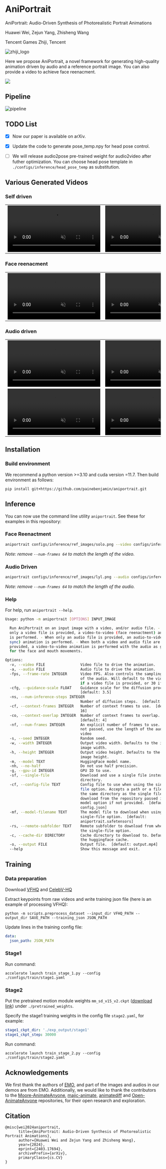 # AniPortrait

AniPortrait: Audio-Driven Synthesis of Photorealistic Portrait Animations

Huawei Wei, Zejun Yang, Zhisheng Wang

Tencent Games Zhiji, Tencent

![zhiji_logo](asset/zhiji_logo.png)

Here we propose AniPortrait, a novel framework for generating high-quality animation driven by 
audio and a reference portrait image. You can also provide a video to achieve face reenacment.

<a href='https://arxiv.org/abs/2403.17694'><img src='https://img.shields.io/badge/Paper-Arxiv-red'></a>

## Pipeline

![pipeline](asset/pipeline.png)

## TODO List

- [x] Now our paper is available on arXiv.

- [x] Update the code to generate pose_temp.npy for head pose control.

- [ ] We will release audio2pose pre-trained weight for audio2video after futher optimization. You can choose head pose template in `./configs/inference/head_pose_temp` as substitution.

## Various Generated Videos

### Self driven

<table class="center">
<tr>
    <td width=50% style="border: none">
        <video controls autoplay loop src="https://github.com/Zejun-Yang/AniPortrait/assets/21038147/82c0f0b0-9c7c-4aad-bf0e-27e6098ffbe1" muted="false"></video>
    </td>
    <td width=50% style="border: none">
        <video controls autoplay loop src="https://github.com/Zejun-Yang/AniPortrait/assets/21038147/51a502d9-1ce2-48d2-afbe-767a0b9b9166" muted="false"></video>
    </td>
</tr>
</table>

### Face reenacment

<table class="center">
<tr>
    <td width=50% style="border: none">
        <video controls autoplay loop src="https://github.com/Zejun-Yang/AniPortrait/assets/21038147/849fce22-0db1-4257-a75f-a5dc655e6b9e" muted="false"></video>
    </td>
    <td width=50% style="border: none">
        <video controls autoplay loop src="https://github.com/Zejun-Yang/AniPortrait/assets/21038147/d4e0add6-20a2-4f4b-808c-530a6f4d3331" muted="false"></video>
    </td>
</tr>
</table>

### Audio driven

<table class="center">
<tr>
    <td width=50% style="border: none">
        <video controls autoplay loop src="https://github.com/Zejun-Yang/AniPortrait/assets/21038147/63171e5a-e4c1-4383-8f20-9764524928d0" muted="false"></video>
    </td>
    <td width=50% style="border: none">
        <video controls autoplay loop src="https://github.com/Zejun-Yang/AniPortrait/assets/21038147/6fd74024-ba19-4f6b-b37a-10df5cf2c934" muted="false"></video>
    </td>
</tr>

<tr>
    <td width=50% style="border: none">
        <video controls autoplay loop src="https://github.com/Zejun-Yang/AniPortrait/assets/21038147/9e516cc5-bf09-4d45-b5e3-820030764982" muted="false"></video>
    </td>
    <td width=50% style="border: none">
        <video controls autoplay loop src="https://github.com/Zejun-Yang/AniPortrait/assets/21038147/7c68148b-8022-453f-be9a-c69590038197" muted="false"></video>
    </td>
</tr>
</table>

## Installation

### Build environment

We recommend a python version >=3.10 and cuda version =11.7. Then build environment as follows:

```shell
pip install git+https://github.com/painebenjamin/aniportrait.git
```

## Inference

You can now use the command line utility `aniportrait`. See these for examples in this repository:

### Face Reenactment

```sh
aniportrait configs/inference/ref_images/solo.png --video configs/inference/video/Aragaki_song.mp4 --num-frames 64 --width 512 --height 512
```
*Note: remove `--num-frames 64` to match the length of the video.*

### Audio Driven

```sh
aniportrait configs/inference/ref_images/lyl.png --audio configs/inference/video/lyl.wav --num-frames 64 --width 512 --height 512
```
*Note: remove `--num-frames 64` to match the length of the audio.*

### Help

For help, run `aniportrait --help`.

```sh
Usage: python -m aniportrait [OPTIONS] INPUT_IMAGE

  Run AniPortrait on an input image with a video, and/or audio file. - When
  only a video file is provided, a video-to-video (face reenactment) animation
  is performed. - When only an audio file is provided, an audio-to-video (lip-
  sync) animation is performed. - When both a video and audio file are
  provided, a video-to-video animation is performed with the audio as guidance
  for the face and mouth movements.

Options:
  -v, --video FILE                Video file to drive the animation.
  -a, --audio FILE                Audio file to drive the animation.
  -fps, --frame-rate INTEGER      Video FPS. Also controls the sampling rate
                                  of the audio. Will default to the video FPS
                                  if a video file is provided, or 30 if not.
  -cfg, --guidance-scale FLOAT    Guidance scale for the diffusion process.
                                  [default: 3.5]
  -ns, --num-inference-steps INTEGER
                                  Number of diffusion steps.  [default: 20]
  -cf, --context-frames INTEGER   Number of context frames to use.  [default:
                                  16]
  -co, --context-overlap INTEGER  Number of context frames to overlap.
                                  [default: 4]
  -nf, --num-frames INTEGER       An explicit number of frames to use. When
                                  not passed, use the length of the audio or
                                  video
  -s, --seed INTEGER              Random seed.
  -w, --width INTEGER             Output video width. Defaults to the input
                                  image width.
  -h, --height INTEGER            Output video height. Defaults to the input
                                  image height.
  -m, --model TEXT                HuggingFace model name.
  -nh, --no-half                  Do not use half precision.
  -g, --gpu-id INTEGER            GPU ID to use.
  -sf, --single-file              Download and use a single file instead of a
                                  directory.
  -cf, --config-file TEXT         Config file to use when using the single-
                                  file option. Accepts a path or a filename in
                                  the same directory as the single file. Will
                                  download from the repository passed in the
                                  model option if not provided.  [default:
                                  config.json]
  -mf, --model-filename TEXT      The model file to download when using the
                                  single-file option.  [default:
                                  aniportrait.safetensors]
  -rs, --remote-subfolder TEXT    Remote subfolder to download from when using
                                  the single-file option.
  -c, --cache-dir DIRECTORY       Cache directory to download to. Default uses
                                  the huggingface cache.
  -o, --output FILE               Output file.  [default: output.mp4]
  --help                          Show this message and exit.
```

## Training

### Data preparation
Download [VFHQ](https://liangbinxie.github.io/projects/vfhq/) and [CelebV-HQ](https://github.com/CelebV-HQ/CelebV-HQ) 

Extract keypoints from raw videos and write training json file (here is an example of processing VFHQ): 

```shell
python -m scripts.preprocess_dataset --input_dir VFHQ_PATH --output_dir SAVE_PATH --training_json JSON_PATH
```

Update lines in the training config file: 

```yaml
data:
  json_path: JSON_PATH
```

### Stage1

Run command:

```shell
accelerate launch train_stage_1.py --config ./configs/train/stage1.yaml
```

### Stage2

Put the pretrained motion module weights `mm_sd_v15_v2.ckpt` ([download link](https://huggingface.co/guoyww/animatediff/blob/main/mm_sd_v15_v2.ckpt)) under `./pretrained_weights`. 

Specify the stage1 training weights in the config file `stage2.yaml`, for example:

```yaml
stage1_ckpt_dir: './exp_output/stage1'
stage1_ckpt_step: 30000 
```

Run command:

```shell
accelerate launch train_stage_2.py --config ./configs/train/stage2.yaml
```

## Acknowledgements

We first thank the authors of [EMO](https://github.com/HumanAIGC/EMO), and part of the images and audios in our demos are from EMO. Additionally, we would like to thank the contributors to the [Moore-AnimateAnyone](https://github.com/MooreThreads/Moore-AnimateAnyone), [majic-animate](https://github.com/magic-research/magic-animate), [animatediff](https://github.com/guoyww/AnimateDiff) and [Open-AnimateAnyone](https://github.com/guoqincode/Open-AnimateAnyone) repositories, for their open research and exploration.

## Citation

```
@misc{wei2024aniportrait,
      title={AniPortrait: Audio-Driven Synthesis of Photorealistic Portrait Animations}, 
      author={Huawei Wei and Zejun Yang and Zhisheng Wang},
      year={2024},
      eprint={2403.17694},
      archivePrefix={arXiv},
      primaryClass={cs.CV}
}
```
